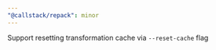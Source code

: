 ```yaml
---
"@callstack/repack": minor
---
```


Support resetting transformation cache via `--reset-cache` flag
